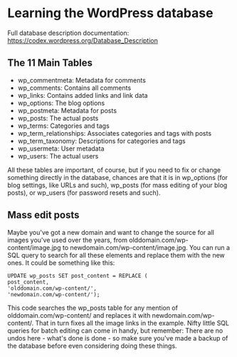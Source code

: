 # Learning the WordPress database

Full database description documentation: https://codex.wordpress.org/Database_Description

## The 11 Main Tables
* wp_commentmeta: Metadata for comments
* wp_comments: Contains all comments
* wp_links: Contains added links and link data
* wp_options: The blog options
* wp_postmeta: Metadata for posts
* wp_posts: The actual posts
* wp_terms: Categories and tags
* wp_term_relationships: Associates categories and tags with posts
* wp_term_taxonomy: Descriptions for categories and tags
* wp_usermeta: User metadata
* wp_users: The actual users

All these tables are important, of course, but if you need to fix or change something directly in the database, chances are that it is in wp_options (for blog settings, like URLs and such), wp_posts (for mass editing of your blog posts), or wp_users (for password resets and such).

## Mass edit posts

Maybe you've got a new domain and want to change the source for all images you've used over the years, from olddomain.com/wp-content/image.jpg to newdomain.com/wp-content/image.jpg. You can run a SQL query to search for all these elements and replace them with the new ones. It could be something like this:

    UPDATE wp_posts SET post_content = REPLACE (
    post_content,
    'olddomain.com/wp-content/',
    'newdomain.com/wp-content/');
  
This code searches the wp_posts table for any mention of olddomain.com/wp-content/ and replaces it with newdomain.com/wp-content/. That in turn fixes all the image links in the example. Nifty little SQL queries for batch editing can come in handy, but remember: There are no undos here - what's done is done - so make sure you've made a backup of the database before even considering doing these things. 

